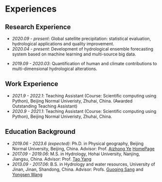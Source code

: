 # Experiences

## Research Experience
- *2020.09 - present*: Global satellite precipitation: statistical evaluation, hydrological applications and quality improvement. 
- *2020.04 - present*: Development of hydrological ensemble forecasting system based on machine learning and multi-source big data.
<!-- - *2020.8 - present*: The Second Tibetan Plateau Scientific Expedition and Research Program (No. 2019QZKK0405) -->
- *2019.09 - 2020.03*: Quantification of human and climate contributions to multi-dimensional hydrological alterations.
<!-- - *2018.01 - 2019.06*: Analysis of multi-scale changes in precipitation in sponge city construction areas under the background of climate change and human activities for low impact development and risk management. -->


## Work Experience
- *2021.9 - 2022.1*: Teaching Assistant (Course: Scientific computing using Python), Beijing Normal Univeristy, Zhuhai, China. (Awarded Outstanding Teaching Assistant)
- *2020.9 - 2021.1*: Teaching Assistant (Course: Scientific computing using Python), Beijing Normal Univeristy, Zhuhai, China.
<!-- - *2018.3 - 2018.12*: Research Intern, Beijing Water Science and Technology Institute, Beijing, China. Advisor: Profs. [Xingyao Pan](https://www.bwsti.com/Articlepeopleshow.aspx?lmid=1114&cls=1061&cid=2703), [Moyuan Yang](https://www.bwsti.com/articlepeopleshow.aspx?lmid=1114&cls=1061&cid=3485) and [Lei Yu](https://www.bwsti.com/articlepeopleshow.aspx?lmid=1114&cls=1061&cid=3489) -->

## Education Background
- *2019.06 - 2023.6 (expected)*: Ph.D. in Physical geography, Beijing Normal University, Beijing, China. Advisor: Prof. [Aizhong Ye](https://geot.bnu.edu.cn/Public/htm/news/5/799.html) [HomePage](http://www.hydromodel.cn/Faculty_Students/Faculty/ye.htm)
- *2017.09 - 2019.06*: M.S. in Hydrology, Hohai University, Nanjing, Jiangsu, China.  Advisor: Prof. [Tao Yang](https://shxy.hhu.edu.cn/2013/0429/c3303a45201/page.htm) 
- *2013.09 - 2017.06*: B.S. in Hydrology and water resources, University of Jinan, Jinan, Shandong, China. Advisor: Profs. [Guoqing Sang](http://zh.ujn.edu.cn/info/1111/9793.htm) and [Yongsen Wang](http://zh.ujn.edu.cn/info/1112/5572.htm)
